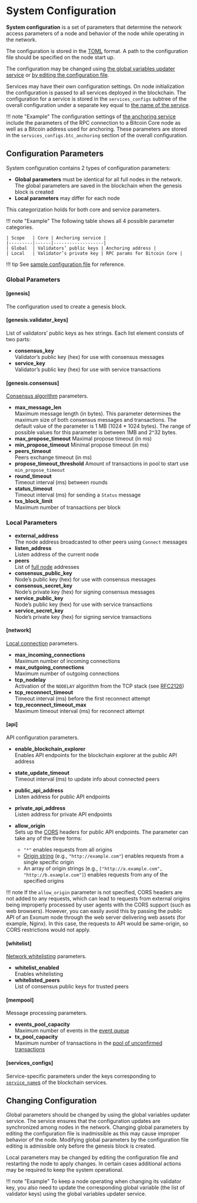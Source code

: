 # System Configuration

<!-- cspell:ignore nodelay -->

**System configuration** is a set of parameters that determine the network
access parameters of a node and behavior of the node while operating in the
network.

The configuration is stored in the [TOML][toml] format. A path to the
configuration file should be specified on the node start up.

The configuration may be changed using [the global variables updater service](../advanced/configuration-updater.md)
or [by editing the configuration file](#changing-configuration).

Services may have their own configuration settings. On node initialization the
configuration is passed to all services deployed in the blockchain.
The configuration for a service is stored in the `services_configs` subtree
of the overall configuration
under a separate key equal to [the name of the service](services.md#service-identifiers).

!!! note "Example"
    The configuration settings of [the anchoring service](../advanced/bitcoin-anchoring.md)
    include the parameters of the RPC connection to
    a Bitcoin Core node as well as a Bitcoin address used for anchoring.
    These parameters are stored in the `services_configs.btc_anchoring`
    section of the overall configuration.

## Configuration Parameters

System configuration contains 2 types of configuration parameters:

- **Global parameters** must be identical for all full nodes in the network. The
  global parameters are saved in the blockchain when the genesis block is
  created
- **Local parameters** may differ for each node

This categorization holds for both core and service parameters.

!!! note "Example"
    The following table shows all 4 possible parameter categories.

    | Scope   | Core | Anchoring service |
    |---------|------|-------------------|
    | Global  | Validators’ public keys | Anchoring address |
    | Local   | Validator’s private key | RPC params for Bitcoin Core |

!!! tip
    See [sample configuration file][github_config_file]
    for reference.

### Global Parameters

#### [genesis]

The configuration used to create a genesis block.

#### [genesis.validator_keys]

List of validators’ public keys as hex strings. Each list element consists of
two parts:

- **consensus_key**  
  Validator’s public key (hex) for use with consensus messages
- **service_key**  
  Validator’s public key (hex) for use with service transactions

#### [genesis.consensus]

[Consensus algorithm](consensus.md) parameters.

- **max_message_len**  
  Maximum message length (in bytes). This parameter determines the maximum
  size of both consensus messages and transactions. The default value of the
  parameter is 1 MB (1024 * 1024 bytes). The range of possible values for this
  parameter is between 1MB and 2^32 bytes.
- **max_propose_timeout**
  Maximal propose timeout (in ms)
- **min_propose_timeout**
  Minimal propose timeout (in ms)
- **peers_timeout**  
  Peers exchange timeout (in ms)
- **propose_timeout_threshold**
  Amount of transactions in pool to start use `min_propose_timeout`
- **round_timeout**  
  Timeout interval (ms) between rounds
- **status_timeout**  
  Timeout interval (ms) for sending a `Status` message
- **txs_block_limit**  
  Maximum number of transactions per block

### Local Parameters

- **external_address**  
  The node address broadcasted to other peers using `Connect` messages
- **listen_address**  
  Listen address of the current node
- **peers**  
  List of [full node](../glossary.md#full-node) addresses
- **consensus_public_key**  
  Node’s public key (hex) for use with consensus messages
- **consensus_secret_key**  
  Node’s private key (hex) for signing consensus messages
- **service_public_key**  
  Node’s public key (hex) for use with service transactions
- **service_secret_key**  
  Node’s private key (hex) for signing service transactions

#### [network]

[Local connection](../advanced/network.md) parameters.

- **max_incoming_connections**  
  Maximum number of incoming connections
- **max_outgoing_connections**  
  Maximum number of outgoing connections
- **tcp_nodelay**  
  Activation of the `NODELAY` algorithm from the TCP stack (see [RFC2126][rfc2126])
- **tcp_reconnect_timeout**  
  Timeout interval (ms) before the first reconnect attempt
- **tcp_reconnect_timeout_max**  
  Maximum timeout interval (ms) for reconnect attempt

#### [api]

API configuration parameters.

- **enable_blockchain_explorer**  
  Enables API endpoints for the blockchain explorer at the public API address
- **state_update_timeout**  
  Timeout interval (ms) to update info about connected peers
- **public_api_address**  
  Listen address for public API endpoints
- **private_api_address**  
  Listen address for private API endpoints
- **allow_origin**  
  Sets up the [CORS][cors] headers for public API endpoints. The parameter
  can take any of the three forms:

    - `"*"` enables requests from all origins
    - [Origin string][origin-header] (e.g., `"http://example.com"`)
      enables requests from a single specific origin
    - An array of origin strings (e.g., `["http://a.example.com", "http://b.example.com"]`)
      enables requests from any of the specified origins

!!! note
    If the `allow_origin` parameter is not specified, CORS headers are not added
    to any requests, which can lead to requests from external origins
    being improperly processed by user agents with the CORS support
    (such as web browsers). However, you can easily avoid this by passing the
    public API of an Exonum node through the web server
    delivering web assets  (for example, Nginx). In this case, the requests to API
    would be same-origin, so CORS restrictions would not apply.

#### [whitelist]

[Network whitelisting](../advanced/network.md#whitelist) parameters.

- **whitelist_enabled**  
  Enables whitelisting
- **whitelisted_peers**  
  List of consensus public keys for trusted peers

#### [mempool]

Message processing parameters.

- **events_pool_capacity**  
  Maximum number of events in the [event queue](../advanced/consensus/specification.md#message-processing)
- **tx_pool_capacity**  
  Maximum number of transactions in the [pool of unconfirmed transactions](../advanced/consensus/specification.md#pool-of-unconfirmed-transactions)

#### [services_configs]

Service-specific parameters under the keys corresponding to [`service_name`s](services.md#service-identifiers)
of the blockchain services.

## Changing Configuration

Global parameters should be changed by using the global variables updater
service. The service ensures that the configuration updates are synchronized
among nodes in the network. Changing global parameters by editing the
configuration file is inadmissible as this may cause improper behavior of
the node. Modifying global parameters by the configuration file editing is
admissible only before the genesis block is created.

Local parameters may be changed by editing the configuration file and restarting
the node to apply changes. In certain cases additional actions may be required
to keep the system operational.

!!! note "Example"
    To keep a node operating when changing its validator key,
    you also need to update the corresponding global variable (the list of
    validator keys) using the global variables updater service.

[toml]: https://en.wikipedia.org/wiki/TOML
[github_config_file]: https://github.com/exonum/exonum/blob/v0.1/exonum/tests/testdata/config/config02.toml
[rfc2126]: https://tools.ietf.org/html/rfc2126
[cors]: https://developer.mozilla.org/en-US/docs/Web/HTTP/CORS
[origin-header]: https://developer.mozilla.org/en-US/docs/Web/HTTP/Headers/Origin
[ta-config]: https://docs.rs/exonum/0.4.0/exonum/blockchain/config/enum.TimeoutAdjusterConfig.html
